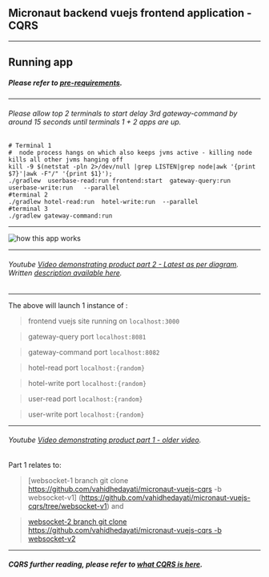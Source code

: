 Micronaut backend vuejs frontend application - CQRS
------------------


--------------

Running app
----
##### Please refer to [pre-requirements](https://github.com/vahidhedayati/micronaut-vuejs-cqrs/blob/master/configure.md).

--------

###### Please allow top 2 terminals to start delay 3rd gateway-command by around 15 seconds until terminals 1 + 2 apps are up.

```
# Terminal 1
#  node process hangs on which also keeps jvms active - killing node kills all other jvms hanging off
kill -9 $(netstat -pln 2>/dev/null |grep LISTEN|grep node|awk '{print $7}'|awk -F"/" '{print $1}');
./gradlew  userbase-read:run frontend:start  gateway-query:run  userbase-write:run   --parallel
#terminal 2
./gradlew hotel-read:run  hotel-write:run  --parallel
#terminal 3 
./gradlew gateway-command:run
```


---------------------

![how this app works](https://raw.githubusercontent.com/vahidhedayati/micronaut-vuejs-cqrs/master/docs/eventstoreCQRS-latest.png)

---------------------


###### Youtube [Video demonstrating product part 2 - Latest as per diagram](https://www.youtube.com/watch?v=SB2JP6aF5Fs). Written [description available here](https://github.com/vahidhedayati/micronaut-vuejs-cqrs/blob/master/detailedDescription.md).


---------------------

The above will launch 1 instance of :
> frontend vuejs site running on `localhost:3000`

> gateway-query port  `localhost:8081` 

> gateway-command port  `localhost:8082` 

> hotel-read port  `localhost:{random}` 
 
> hotel-write port  `localhost:{random}`

> user-read port  `localhost:{random}`  

> user-write port  `localhost:{random}`


--------------

###### Youtube [Video demonstrating product part 1 - older video](https://www.youtube.com/watch?v=-pKr6Zg-MtA).
Part 1  relates to:
 
> [websocket-1 branch git clone https://github.com/vahidhedayati/micronaut-vuejs-cqrs -b websocket-v1]
(https://github.com/vahidhedayati/micronaut-vuejs-cqrs/tree/websocket-v1) 
and 

> [websocket-2 branch git clone https://github.com/vahidhedayati/micronaut-vuejs-cqrs -b websocket-v2](https://github.com/vahidhedayati/micronaut-vuejs-cqrs/tree/websocket-v2)

--------------


##### CQRS further reading, please refer to [what CQRS is here](https://github.com/vahidhedayati/micronaut-vuejs-cqrs/blob/master/cqrs-explained.md).

